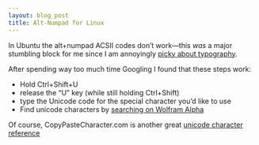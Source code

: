 ```yaml
---
layout: blog_post
title: Alt-Numpad for Linux
---
```


In Ubuntu the alt+numpad ACSII codes don’t work—this _was_ a major stumbling block for me since I am annoyingly [picky about typography](http://www.smashingmagazine.com/2011/08/15/mind-your-en-and-em-dashes-typographic-etiquette/ "Smashing Magazine—mind your em and en dashes"). 

After spending way too much time Googling I found that these steps work:
* Hold Ctrl+Shift+U 
* release the “U” key (while still holding Ctrl+Shift) 
* type the Unicode code for the special character you’d like to use
* Find unicode characters by [searching on Wolfram Alpha](http://www.wolframalpha.com/input/?i=em+dash "em dash - Wolfram|Alpha")

Of course, CopyPasteCharacter.com is another great [unicode character reference](http://copypastecharacter.com/ "✿ Our favorite set — CopyPasteCharacter.com")
